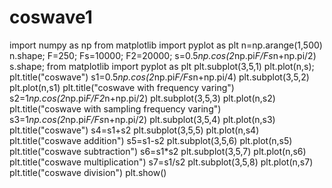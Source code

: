 # coswave1
import numpy as np
from matplotlib import pyplot as plt
n=np.arange(1,500)
n.shape;
F=250;
Fs=10000;
F2=20000;
s=0.5*np.cos(2*np.pi*F/Fs*n+np.pi/2)
s.shape;
from matplotlib import pyplot as plt
plt.subplot(3,5,1)
plt.plot(n,s);
plt.title("coswave")
s1=0.5*np.cos(2*np.pi*F/Fs*n+np.pi/4)
plt.subplot(3,5,2)
plt.plot(n,s1)
plt.title("coswave with frequency varing")
s2=1*np.cos(2*np.pi*F/F2*n+np.pi/2)
plt.subplot(3,5,3)
plt.plot(n,s2)
plt.title("coswave with sampling frequency varing")
s3=1*np.cos(2*np.pi*F/Fs*n+np.pi/2)
plt.subplot(3,5,4)
plt.plot(n,s3)
plt.title("coswave")
s4=s1+s2
plt.subplot(3,5,5)
plt.plot(n,s4)
plt.title("coswave addition")
s5=s1-s2
plt.subplot(3,5,6)
plt.plot(n,s5)
plt.title("coswave subtraction")
s6=s1*s2
plt.subplot(3,5,7)
plt.plot(n,s6)
plt.title("coswave multiplication")
s7=s1/s2
plt.subplot(3,5,8)
plt.plot(n,s7)
plt.title("coswave division")
plt.show()
